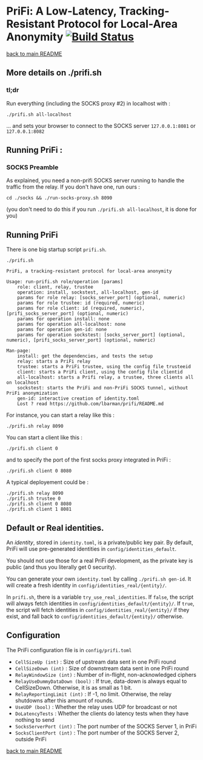 # PriFi: A Low-Latency, Tracking-Resistant Protocol for Local-Area Anonymity [![Build Status](https://travis-ci.org/lbarman/prifi.svg?branch=master)](https://travis-ci.org/lbarman/prifi)

[back to main README](README.md)

## More details on ./prifi.sh

### tl;dr

Run everything (including the SOCKS proxy #2) in localhost with :
```
./prifi.sh all-localhost
```
... and sets your browser to connect to the SOCKS server `127.0.0.1:8081` or `127.0.0.1:8082`

## Running PriFi :

### SOCKS Preamble

As explained, you need a non-prifi SOCKS server running to handle the traffic from the relay. If you don't have one, run ours :
```
cd ./socks && ./run-socks-proxy.sh 8090
```
(you don't need to do this if you run `./prifi.sh all-localhost`, it is done for you)

## Running PriFi

There is one big startup script `prifi.sh`. 

```
./prifi.sh

PriFi, a tracking-resistant protocol for local-area anonymity

Usage: run-prifi.sh role/operation [params]
	role: client, relay, trustee
	operation: install, sockstest, all-localhost, gen-id
	params for role relay: [socks_server_port] (optional, numeric)
	params for role trustee: id (required, numeric)
	params for role client: id (required, numeric), [prifi_socks_server_port] (optional, numeric)
	params for operation install: none
	params for operation all-localhost: none
	params for operation gen-id: none
	params for operation sockstest: [socks_server_port] (optional, numeric), [prifi_socks_server_port] (optional, numeric)

Man-page:
	install: get the dependencies, and tests the setup
	relay: starts a PriFi relay
	trustee: starts a PriFi trustee, using the config file trusteeid
	client: starts a PriFi client, using the config file clientid
	all-localhost: starts a Prifi relay, a trustee, three clients all on localhost
	sockstest: starts the PriFi and non-PriFi SOCKS tunnel, without PriFi anonymization
	gen-id: interactive creation of identity.toml
	Lost ? read https://github.com/lbarman/prifi/README.md

```

For instance, you can start a relay like this : 

```
./prifi.sh relay 8090
```

You can start a client like this :

```
./prifi.sh client 0
```

and to specify the port of the first socks proxy integrated in PriFi :

```
./prifi.sh client 0 8080
```

A typical deployement could be :

```
./prifi.sh relay 8090
./prifi.sh trustee 0
./prifi.sh client 0 8080
./prifi.sh client 1 8081
```

## Default or Real identities.

An *identity*, stored in `identity.toml`, is a private/public key pair. By default, PriFi will use pre-generated identities in `config/identities_default`.

You should not use those for a real PriFi development, as the private key is public (and thus you literally get 0 security).

You can generate your own `identity.toml` by calling `./prifi.sh gen-id`. It will create a fresh identity in `config/identities_real/{entity}/`.

In `prifi.sh`, there is a variable `try_use_real_identities`. If `false`, the script will always fetch identities in `config/identities_default/{entity}/`. If `true`, the script will fetch identities in `config/identities_real/{entity}/` if they exist, and fall back to `config/identities_default/{entity}/` otherwise.


## Configuration

The PriFi configuration file is in `config/prifi.toml`

 - `CellSizeUp (int)` : Size of upstream data sent in one PriFi round
 - `CellSizeDown (int)` : Size of downstream data sent in one PriFi round
 - `RelayWindowSize (int)` : Number of in-flight, non-acknowledged ciphers
 - `RelayUseDummyDataDown (bool)` : If true, data-down is always equal to CellSizeDown. Otherwise, it is as small as 1 bit.
 - `RelayReportingLimit (int)` : If -1, no limit. Otherwise, the relay shutdowns after this amount of rounds.
 - `UseUDP (bool)` : Whether the relay uses UDP for broadcast or not
 - `DoLatencyTests` : Whether the clients do latency tests when they have nothing to send
 - `SocksServerPort (int)` : The port number of the SOCKS Server 1, in PriFi
 - `SocksClientPort (int)` : The port number of the SOCKS Server 2, outside PriFi

[back to main README](README.md)
